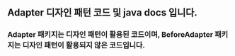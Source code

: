 ## Adapter 디자인 패턴 코드 및 java docs 입니다.
### Adapter 패키지는 디자인 패턴이 활용된 코드이며, BeforeAdapter 패키지는 디자인 패턴이 활용되지 않은 코드입니다. 
